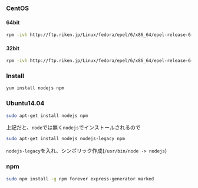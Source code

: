 ### CentOS

#### 64bit
```bash
rpm -ivh http://ftp.riken.jp/Linux/fedora/epel/6/x86_64/epel-release-6-8.noarch.rpm
```

#### 32bit
```bash
rpm -ivh http://ftp.riken.jp/Linux/fedora/epel/6/x86_64/epel-release-6-8.noarch.rpm
```

### Install
```bash
yum install nodejs npm
```

### Ubuntu14.04
```bash
sudo apt-get install nodejs npm
```
上記だと、`node`では無く`nodejs`でインストールされるので
```bash
sudo apt-get install nodejs nodejs-legacy npm
```
`nodejs-legacy`を入れ、シンボリック作成(`/usr/bin/node -> nodejs`)

### npm
```bash
sudo npm install -g npm forever express-generator marked
```

